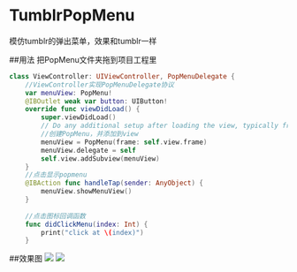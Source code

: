 # TumblrPopMenu
模仿tumblr的弹出菜单，效果和tumblr一样

##用法
把PopMenu文件夹拖到项目工程里
```swift
class ViewController: UIViewController, PopMenuDelegate {
    //ViewController实现PopMenuDelegate协议
    var menuView: PopMenu!
    @IBOutlet weak var button: UIButton!
    override func viewDidLoad() {
        super.viewDidLoad()
        // Do any additional setup after loading the view, typically from a nib.
        //创建PopMenu，并添加到view
        menuView = PopMenu(frame: self.view.frame)
        menuView.delegate = self
        self.view.addSubview(menuView)
    }
    //点击显示popmenu
    @IBAction func handleTap(sender: AnyObject) {
        menuView.showMenuView()
    }
    
    //点击图标回调函数
    func didClickMenu(index: Int) {
        print("click at \(index)")
    }
```

##效果图
![](https://github.com/luzefeng/TumblrPopMenu/blob/master/PopMenu.gif)
![](https://github.com/luzefeng/TumblrPopMenu/blob/master/Simulator%20Screen%20Shot%202016%E5%B9%B42%E6%9C%8823%E6%97%A5%20%E4%B8%8A%E5%8D%8812.20.19.png)
